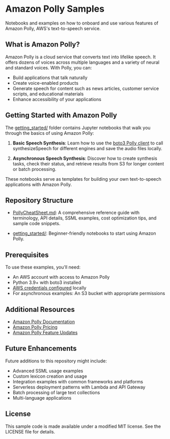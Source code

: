 # Amazon Polly Samples

Notebooks and examples on how to onboard and use various features of Amazon Polly, AWS's text-to-speech service.

## What is Amazon Polly?

Amazon Polly is a cloud service that converts text into lifelike speech. It offers dozens of voices across multiple languages and a variety of neural and standard voices. With Polly, you can:

- Build applications that talk naturally
- Create voice-enabled products
- Generate speech for content such as news articles, customer service scripts, and educational materials
- Enhance accessibility of your applications

## Getting Started with Amazon Polly

The [getting_started/](getting_started/) folder contains Jupyter notebooks that walk you through the basics of using Amazon Polly:

1. **Basic Speech Synthesis**: Learn how to use the [boto3 Polly client](https://boto3.amazonaws.com/v1/documentation/api/latest/reference/services/polly.html) to call synthesizeSpeech for different engines and save the audio files locally.

2. **Asynchronous Speech Synthesis**: Discover how to create synthesis tasks, check their status, and retrieve results from S3 for longer content or batch processing.

These notebooks serve as templates for building your own text-to-speech applications with Amazon Polly.

## Repository Structure

- [PollyCheatSheet.md](PollyCheatSheet.md): A comprehensive reference guide with terminology, API details, SSML examples, cost optimization tips, and sample code snippets.

- [getting_started/](getting_started/): Beginner-friendly notebooks to start using Amazon Polly.

## Prerequisites

To use these examples, you'll need:

- An AWS account with access to Amazon Polly
- Python 3.9+ with boto3 installed
- [AWS credentials configured](https://docs.aws.amazon.com/cli/v1/userguide/cli-chap-authentication.html#cli-chap-authentication-precedence) locally
- For asynchronous examples: An S3 bucket with appropriate permissions

## Additional Resources

- [Amazon Polly Documentation](https://docs.aws.amazon.com/polly/latest/dg/what-is.html)
- [Amazon Polly Pricing](https://aws.amazon.com/polly/pricing/)
- [Amazon Polly Feature Updates](https://aws.amazon.com/about-aws/whats-new/machine-learning/?whats-new-content.sort-by=item.additionalFields.postDateTime&whats-new-content.sort-order=desc&awsf.whats-new-products=general-products%23amazon-polly)

## Future Enhancements

Future additions to this repository might include:

- Advanced SSML usage examples
- Custom lexicon creation and usage
- Integration examples with common frameworks and platforms
- Serverless deployment patterns with Lambda and API Gateway
- Batch processing of large text collections
- Multi-language applications

## License

This sample code is made available under a modified MIT license. See the LICENSE file for details.

